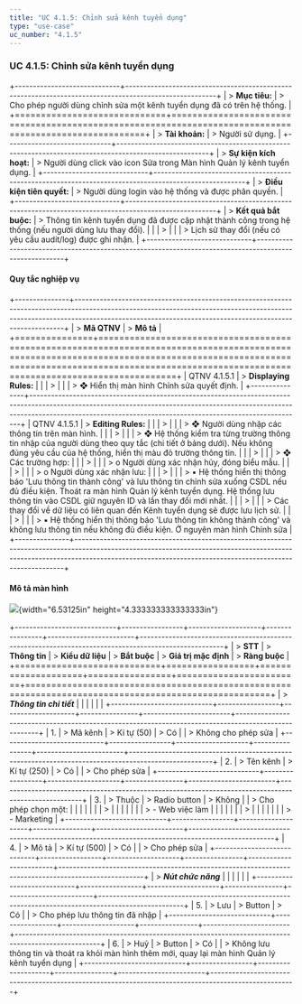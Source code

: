 ```yaml
---
title: "UC 4.1.5: Chỉnh sửa kênh tuyển dụng"
type: "use-case"
uc_number: "4.1.5"
---
```


### UC 4.1.5: Chỉnh sửa kênh tuyển dụng

+-----------------------------+-------------------------------------------------------------------------------------------------------+
| > **Mục tiêu:**             | > Cho phép người dùng chỉnh sửa một kênh tuyển dụng đã có trên hệ thống.                              |
+=============================+=======================================================================================================+
| > **Tài khoản:**            | > Người sử dụng.                                                                                      |
+-----------------------------+-------------------------------------------------------------------------------------------------------+
| > **Sự kiện kích hoạt:**    | > Người dùng click vào icon Sửa trong Màn hình Quản lý kênh tuyển dụng.                               |
+-----------------------------+-------------------------------------------------------------------------------------------------------+
| > **Điều kiện tiên quyết:** | > Người dùng login vào hệ thống và được phân quyền.                                                   |
+-----------------------------+-------------------------------------------------------------------------------------------------------+
| > **Kết quả bắt buộc:**     | > Thông tin kênh tuyển dụng đã được cập nhật thành công trong hệ thống (nếu người dùng lưu thay đổi). |
|                             | >                                                                                                     |
|                             | > Lịch sử thay đổi (nếu có yêu cầu audit/log) được ghi nhận.                                          |
+-----------------------------+-------------------------------------------------------------------------------------------------------+

####  Quy tắc nghiệp vụ

+---------------+---------------------------------------------------------------------------------------------------------------------------------------------------------------------------------------------------------------------------------------+
| > **Mã QTNV** | > **Mô tả**                                                                                                                                                                                                                           |
+===============+=======================================================================================================================================================================================================================================+
| QTNV 4.1.5.1  | > **Displaying Rules:**                                                                                                                                                                                                               |
|               | >                                                                                                                                                                                                                                     |
|               | > ❖ Hiển thị màn hình Chỉnh sửa quyết định.                                                                                                                                                                                           |
+---------------+---------------------------------------------------------------------------------------------------------------------------------------------------------------------------------------------------------------------------------------+
| QTNV 4.1.5.1  | > **Editing Rules:**                                                                                                                                                                                                                  |
|               | >                                                                                                                                                                                                                                     |
|               | > ❖ Người dùng nhập các thông tin trên màn hình.                                                                                                                                                                                      |
|               | >                                                                                                                                                                                                                                     |
|               | > ❖ Hệ thống kiểm tra từng trường thông tin nhập của người dùng theo quy tắc (chi tiết ở bảng dưới). Nếu không đúng yêu cầu của hệ thống, hiển thị màu đỏ trường thông tin.                                                           |
|               | >                                                                                                                                                                                                                                     |
|               | > ❖ Các trường hợp:                                                                                                                                                                                                                   |
|               | >                                                                                                                                                                                                                                     |
|               | > o Người dùng xác nhận hủy, đóng biểu mẫu.                                                                                                                                                                                           |
|               | >                                                                                                                                                                                                                                     |
|               | > o Người dùng xác nhận lưu:                                                                                                                                                                                                          |
|               | >                                                                                                                                                                                                                                     |
|               | > ▪ Hệ thống hiển thị thông báo 'Lưu thông tin thành công' và lưu thông tin chỉnh sửa xuống CSDL nếu đủ điều kiện. Thoát ra màn hình Quản lý kênh tuyển dụng. Hệ thống lưu thông tin vào CSDL giữ nguyên ID và lần thay đổi mới nhất. |
|               | >                                                                                                                                                                                                                                     |
|               | > Các thay đổi về dữ liệu có liên quan đến Kênh tuyển dụng sẽ được lưu lịch sử.                                                                                                                                                       |
|               | >                                                                                                                                                                                                                                     |
|               | > ▪ Hệ thống hiển thị thông báo 'Lưu thông tin không thành công' và không lưu thông tin nếu không đủ điều kiện. Ở nguyên màn hình Chỉnh sửa                                                                                           |
+---------------+---------------------------------------------------------------------------------------------------------------------------------------------------------------------------------------------------------------------------------------+

#### Mô tả màn hình

![](media/image57.png){width="6.53125in" height="4.333333333333333in"}

+----------------------------+-----------------+--------------------+----------------+------------------------+-----------------------------------------------------------------------------------------------------+
| > **STT**                  | > **Thông tin** | > **Kiểu dữ liệu** | > **Bắt buộc** | > **Giá trị mặc định** | > **Ràng buộc**                                                                                     |
+============================+=================+====================+================+========================+=====================================================================================================+
| > ***Thông tin chi tiết*** |                 |                    |                |                        |                                                                                                     |
+----------------------------+-----------------+--------------------+----------------+------------------------+-----------------------------------------------------------------------------------------------------+
| 1.                         | > Mã kênh       | > Kí tự (50)       | > Có           |                        | > Không cho phép sửa                                                                                |
+----------------------------+-----------------+--------------------+----------------+------------------------+-----------------------------------------------------------------------------------------------------+
| 2.                         | > Tên kênh      | > Kí tự (250)      | > Có           |                        | > Cho phép sửa                                                                                      |
+----------------------------+-----------------+--------------------+----------------+------------------------+-----------------------------------------------------------------------------------------------------+
| 3.                         | > Thuộc         | > Radio button     | > Không        |                        | > Cho phép chọn một:                                                                                |
|                            |                 |                    |                |                        | >                                                                                                   |
|                            |                 |                    |                |                        | > \- Web việc làm                                                                                   |
|                            |                 |                    |                |                        | >                                                                                                   |
|                            |                 |                    |                |                        | > \- Marketing                                                                                      |
+----------------------------+-----------------+--------------------+----------------+------------------------+-----------------------------------------------------------------------------------------------------+
| 4.                         | > Mô tả         | > Kí tự (500)      | > Có           |                        | > Cho phép sửa                                                                                      |
+----------------------------+-----------------+--------------------+----------------+------------------------+-----------------------------------------------------------------------------------------------------+
| > ***Nút chức năng***      |                 |                    |                |                        |                                                                                                     |
+----------------------------+-----------------+--------------------+----------------+------------------------+-----------------------------------------------------------------------------------------------------+
| 5.                         | > Lưu           | > Button           | > Có           |                        | > Cho phép lưu thông tin đã nhập                                                                    |
+----------------------------+-----------------+--------------------+----------------+------------------------+-----------------------------------------------------------------------------------------------------+
| 6.                         | > Huỷ           | > Button           | > Có           |                        | > Không lưu thông tin và thoát ra khỏi màn hình thêm mới, quay lại màn hình Quản lý kênh tuyển dụng |
+----------------------------+-----------------+--------------------+----------------+------------------------+-----------------------------------------------------------------------------------------------------+
